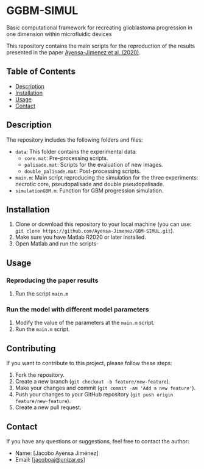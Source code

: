 # GGBM-SIMUL
Basic computational framework for recreating glioblastoma progression in one dimension within microfluidic devices

This repository contains the main scripts for the reproduction of the results presented in the paper [Ayensa-Jimenez et al. (2020)](https://www.nature.com/articles/s41598-020-78215-3).

## Table of Contents
- [Description](#description)
- [Installation](#installation)
- [Usage](#usage)
- [Contact](#contact)

## Description

The repository includes the following folders and files:

- `data`: This folder contains the experimental data:
    - `core.mat`: Pre-processing scripts.
    - `palisade.mat`: Scripts for the evaluation of new images.
    - `double_palisade.mat`: Post-processing scripts.
- `main.m`: Main script reproducing the simulation for the three experiments: necrotic core, pseudopalisade and double pseudopalisade.
- `simulationGBM.m`: Function for GBM progression simulation.

## Installation

1. Clone or download this repository to your local machine (you can use: `git clone https://github.com/Ayensa-Jimenez/GBM-SIMUL.git`).
2. Make sure you have Matlab R2020 or later installed.
3. Open Matlab and run the scripts-

## Usage 

### Reproducing the paper results
1. Run the script `main.m`

### Run the model with different model parameters
1. Modify the value of the parameters at the `main.m` script.
2. Run the `main.m` script.

## Contributing

If you want to contribute to this project, please follow these steps:

1. Fork the repository.
2. Create a new branch (`git checkout -b feature/new-feature`).
3. Make your changes and commit (`git commit -am 'Add a new feature'`).
4. Push your changes to your GitHub repository (`git push origin feature/new-feature`).
5. Create a new pull request.

## Contact

If you have any questions or suggestions, feel free to contact the author:

- Name: [Jacobo Ayensa Jiménez]
- Email: [jacoboaj@unizar.es]
